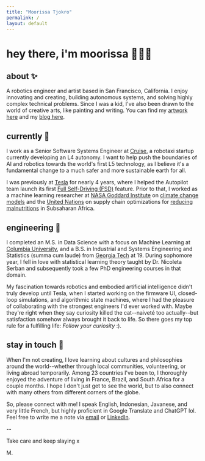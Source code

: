 ```yaml
---
title: "Moorissa Tjokro"
permalink: /
layout: default
---
```


# hey there, i'm moorissa 🙋🏻‍♀️ 
## about ✨
A robotics engineer and artist based in San Francisco, California. I enjoy innovating and creating, building autonomous systems, and solving highly complex technical problems. Since I was a kid, I've also been drawn to the world of creative arts, like painting and writing. You can find my  [artwork here](https://instagram.com/moorissatjokro) and my [blog here](https://moorissa.medium.com/).

## currently 🦾
I work as a Senior Software Systems Engineer at [Cruise](https://www.getcruise.com/), a robotaxi startup currently developing an L4 autonomy. I want to help push the boundaries of AI and robotics towards the world's first L5 technology, as I believe it's a fundamental change to a much safer and more sustainable earth for all.

I was previously at [Tesla](https://www.tesla.com/) for nearly 4 years, where I helped the Autopilot team launch its first [Full Self-Driving (FSD)](https://www.tesla.com/support/autopilot) feature. Prior to that, I worked as a machine learning researcher at [NASA Goddard Institute](https://www.giss.nasa.gov/) on [climate change models](https://www.giss.nasa.gov/tools/modelE/) and the [United Nations](https://www.un.org/en/) on supply chain optimizations for [reducing malnutritions](https://www.wfp.org/specialized-nutritious-food) in Subsaharan Africa.

## engineering 🚀
I completed an M.S. in Data Science with a focus on Machine Learning at [Columbia University](https://www.columbia.edu/), and a B.S. in Industrial and Systems Engineering and Statistics (summa cum laude) from [Georgia Tech](https://www.gatech.edu/) at 19. During sophomore year, I fell in love with statistical learning theory taught by Dr. Nicoleta Serban and subsequently took a few PhD engineering courses in that domain.

My fascination towards robotics and embodied artificial intelligence didn't truly develop until Tesla, when I started working on the firmware UI, closed-loop simulations, and algorithmic state machines, where I had the pleasure of collaborating with the strongest engineers I'd ever worked with. Maybe they're right when they say curiosity killed the cat--naiveté too actually--but satisfaction somehow always brought it back to life. So there goes my top rule for a fulfilling life: _Follow your curiosity_ :).

## stay in touch 💌
When I'm not creating, I love learning about cultures and philosophies around the world--whether through local communities, volunteering, or living abroad temporarily. Among 23 countries I've been to, I thoroughly enjoyed the adventure of living in France, Brazil, and South Africa for a couple months. I hope I don't just get to see the world, but to also connect with many others from different corners of the globe.

So, please connect with me! I speak English, Indonesian, Javanese, and very little French, but highly proficient in Google Translate and ChatGPT lol. Feel free to write me a note via [email](mailto:moorissa.maura@gmail.com) or [LinkedIn](https://www.linkedin.com/in/moorissa/).

--

Take care and keep slaying x

M.

